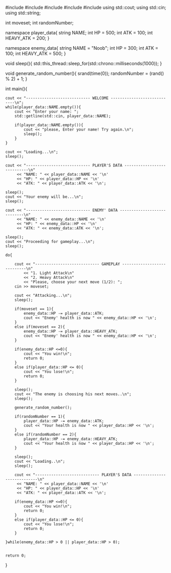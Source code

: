 #include <iostream>
#include <chrono>
#include <thread>
#include <cstdlib>
#include <ctime>
using std::cout;
using std::cin;
using std::string;


int moveset;
int randomNumber;

namespace player_data{
    string NAME;
    int HP = 500;
    int ATK = 100;
    int HEAVY_ATK = 200;
}

namespace enemy_data{
    string NAME = "Noob";
    int HP = 300;
    int ATK = 100;
    int HEAVY_ATK = 500;
}

void sleep(){
    std::this_thread::sleep_for(std::chrono::milliseconds(1000));
}

void generate_random_number(){
    srand(time(0));
    randomNumber = (rand() % 2) + 1;
}

int main(){

    cout << "---------------------------- WELCOME ----------------------------\n";
    while(player_data::NAME.empty()){
        cout << "Enter your name: ";
        std::getline(std::cin, player_data::NAME);

        if(player_data::NAME.empty()){
            cout << "please, Enter your name! Try again.\n";
            sleep();
        }
    }

    cout << "Loading...\n";
    sleep();

    cout << "---------------------------- PLAYER'S DATA ----------------------------\n"
         << "NAME: " << player_data::NAME << '\n'
         << "HP: " << player_data::HP << '\n'
         << "ATK: " << player_data::ATK << '\n';

    sleep();
    cout << "Your enemy will be...\n";
    sleep();

    cout << "---------------------------- ENEMY' DATA ----------------------------\n"
         << "NAME: " << enemy_data::NAME << '\n'
         << "HP: " << enemy_data::HP << '\n'
         << "ATK: " << enemy_data::ATK << '\n';

    sleep();
    cout << "Proceeding for gameplay...\n";
    sleep();

    do{

        cout << "---------------------------- GAMEPLAY ----------------------------\n"
            << "1. Light Attack\n"
            << "2. Heavy Attack\n"
            << "Please, choose your next move (1/2): ";
        cin >> moveset;

        cout << "Attacking...\n";
        sleep();

        if(moveset == 1){
            enemy_data::HP -= player_data::ATK;
            cout << "Enemy' health is now " << enemy_data::HP << '\n';
        }
        else if(moveset == 2){
            enemy_data::HP -= player_data::HEAVY_ATK;
            cout << "Enemy' health is now " << enemy_data::HP << '\n';
        }

        if(enemy_data::HP <=0){
            cout << "You win!\n";
            return 0;
        }
        else if(player_data::HP <= 0){
            cout << "You lose!\n";
            return 0;
        }

        sleep();
        cout << "The enemy is choosing his next moves..\n";
        sleep();

        generate_random_number();

        if(randomNumber == 1){
            player_data::HP -= enemy_data::ATK;
            cout << "Your health is now " << player_data::HP << '\n';
        }
        else if(randomNumber == 2){
            player_data::HP -= enemy_data::HEAVY_ATK;
            cout << "Your health is now " << player_data::HP << '\n';
        }

        sleep();
        cout << "Loading..\n";
        sleep();

        cout << "---------------------------- PLAYER'S DATA ----------------------------\n"
         << "NAME: " << player_data::NAME << '\n'
         << "HP: " << player_data::HP << '\n'
         << "ATK: " << player_data::ATK << '\n';

        if(enemy_data::HP <=0){
            cout << "You win!\n";
            return 0;
        }
        else if(player_data::HP <= 0){
            cout << "You lose!\n";
            return 0;
        }

    }while(enemy_data::HP > 0 || player_data::HP > 0);


    return 0;
}
